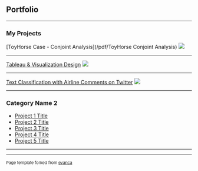 ## Portfolio

---

### My Projects 

[ToyHorse Case - Conjoint Analysis](/pdf/ToyHorse Conjoint Analysis)
<img src="images/dummy_thumbnail.jpg?raw=true"/>

---
[Tableau & Visualization Design](/pdf/sample_presentation.pdf)
<img src="images/dummy_thumbnail.jpg?raw=true"/>

---
[Text Classification with Airline Comments on Twitter](/pdf/AirlineComments.pdf)
<img src="images/dummy_thumbnail.jpg?raw=true"/>

---

### Category Name 2

- [Project 1 Title](http://example.com/)
- [Project 2 Title](http://example.com/)
- [Project 3 Title](http://example.com/)
- [Project 4 Title](http://example.com/)
- [Project 5 Title](http://example.com/)

---




---
<p style="font-size:11px">Page template forked from <a href="https://github.com/evanca/quick-portfolio">evanca</a></p>
<!-- Remove above link if you don't want to attibute -->
